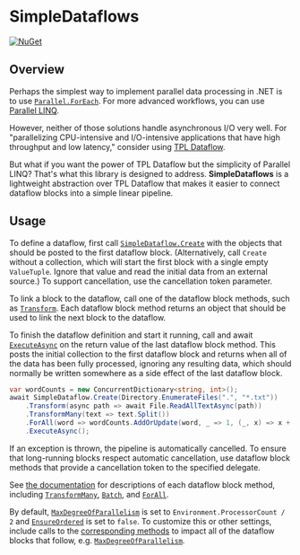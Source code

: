 # SimpleDataflows

[![NuGet](https://img.shields.io/nuget/v/SimpleDataflows.svg)](https://www.nuget.org/packages/SimpleDataflows)

## Overview

Perhaps the simplest way to implement parallel data processing in .NET is to use [`Parallel.ForEach`](https://docs.microsoft.com/en-us/dotnet/standard/parallel-programming/data-parallelism-task-parallel-library). For more advanced workflows, you can use [Parallel LINQ](https://docs.microsoft.com/en-us/dotnet/standard/parallel-programming/introduction-to-plinq).

However, neither of those solutions handle asynchronous I/O very well. For "parallelizing CPU-intensive and I/O-intensive applications that have high throughput and low latency," consider using [TPL Dataflow](https://docs.microsoft.com/en-us/dotnet/standard/parallel-programming/dataflow-task-parallel-library).

But what if you want the power of TPL Dataflow but the simplicity of Parallel LINQ? That's what this library is designed to address. **SimpleDataflows** is a lightweight abstraction over TPL Dataflow that makes it easier to connect dataflow blocks into a simple linear pipeline.

## Usage

To define a dataflow, first call [`SimpleDataflow.Create`](SimpleDataflows/SimpleDataflow/Create.md) with the objects that should be posted to the first dataflow block. (Alternatively, call `Create` without a collection, which will start the first block with a single empty `ValueTuple`. Ignore that value and read the initial data from an external source.) To support cancellation, use the cancellation token parameter.

To link a block to the dataflow, call one of the dataflow block methods, such as [`Transform`](SimpleDataflows/SimpleDataflow-1/Transform.md). Each dataflow block method returns an object that should be used to link the next block to the dataflow.

To finish the dataflow definition and start it running, call and await [`ExecuteAsync`](SimpleDataflows/SimpleDataflow-1/ExecuteAsync.md) on the return value of the last dataflow block method. This posts the initial collection to the first dataflow block and returns when all of the data has been fully processed, ignoring any resulting data, which should normally be written somewhere as a side effect of the last dataflow block.

```csharp
var wordCounts = new ConcurrentDictionary<string, int>();
await SimpleDataflow.Create(Directory.EnumerateFiles(".", "*.txt"))
    .Transform(async path => await File.ReadAllTextAsync(path))
    .TransformMany(text => text.Split())
    .ForAll(word => wordCounts.AddOrUpdate(word, _ => 1, (_, x) => x + 1))
    .ExecuteAsync();
```

If an exception is thrown, the pipeline is automatically cancelled. To ensure that long-running blocks respect automatic cancellation, use dataflow block methods that provide a cancellation token to the specified delegate.

See [the documentation](SimpleDataflows/SimpleDataflow-1.md) for descriptions of each dataflow block method, including [`TransformMany`](SimpleDataflows/SimpleDataflow-1/TransformMany.md), [`Batch`](SimpleDataflows/SimpleDataflow-1/Batch.md), and [`ForAll`](SimpleDataflows/SimpleDataflow-1/ForAll.md).

By default, [`MaxDegreeOfParallelism`](https://docs.microsoft.com/en-us/dotnet/api/system.threading.tasks.dataflow.executiondataflowblockoptions.maxdegreeofparallelism) is set to `Environment.ProcessorCount / 2` and [`EnsureOrdered`](https://docs.microsoft.com/en-us/dotnet/api/system.threading.tasks.dataflow.dataflowblockoptions.ensureordered) is set to `false`. To customize this or other settings, include calls to the [corresponding methods](SimpleDataflows/SimpleDataflow-1.md) to impact all of the dataflow blocks that follow, e.g. [`MaxDegreeOfParallelism`](SimpleDataflows/SimpleDataflow-1/MaxDegreeOfParallelism.md).
